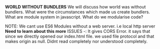 **WORLD WITHOUT BUNDLERS**
 We will discuss how world was without bundlers.
 What were the circumstances which made us create bundlers.
 What are module system in javascript.
 What do we modularise code?


 NOTE: We cant use ES6 Modules without a web server. i.e local http server
 **Need to learn about this more**
 ISSUES -: It gives CORS Error. it says that since we directly opened our index.html file. we used file protocol and that makes origin as null. Didnt read completely nor understood completely.
 